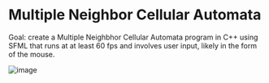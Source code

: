 # Multiple Neighbor Cellular Automata
Goal: create a Multiple Neighbhor Cellular Automata program in C++ using SFML 
that runs at at least 60 fps and involves user input, likely in the form of the mouse.

![image](https://github.com/AlexKCA/Bugs-MNCA/assets/64712073/3b0b6d2b-2e0c-4f2f-8074-d683500a529b)
